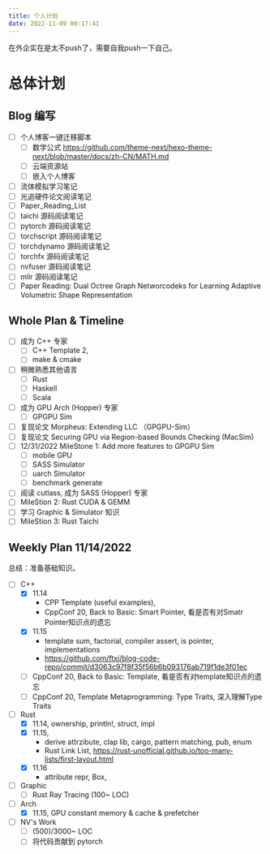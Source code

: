 ```yaml
---
title: 个人计划
date: 2022-11-09 00:17:41
---
```


在外企实在是太不push了，需要自我push一下自己。

# 总体计划

## Blog 编写

- [ ] 个人博客一键迁移脚本
    - [ ] 数学公式
        https://github.com/theme-next/hexo-theme-next/blob/master/docs/zh-CN/MATH.md
    - [ ] 云端资源站 
    - [ ] 嵌入个人博客
- [ ] 流体模拟学习笔记
- [ ] 光追硬件论文阅读笔记
- [ ] Paper_Reading_List
- [ ] taichi 源码阅读笔记
- [ ] pytorch 源码阅读笔记
- [ ] torchscript 源码阅读笔记
- [ ] torchdynamo 源码阅读笔记
- [ ] torchfx 源码阅读笔记
- [ ] nvfuser 源码阅读笔记
- [ ] mlir 源码阅读笔记
- [ ] Paper Reading: Dual Octree Graph Networcodeks for Learning Adaptive Volumetric Shape Representation

## Whole Plan & Timeline

- [ ] 成为 C++ 专家
    - [ ] C++ Template 2, 
    - [ ] make & cmake
- [ ] 稍微熟悉其他语言
    - [ ] Rust
    - [ ] Haskell 
    - [ ] Scala
- [ ] 成为 GPU Arch (Hopper) 专家
    - [ ] GPGPU Sim
- [ ] 复现论文 Morpheus: Extending LLC （GPGPU-Sim）
- [ ] 复现论文 Securing GPU via Region-based Bounds Checking (MacSim)
- [ ] 12/31/2022 MileStone 1: Add more features to GPGPU Sim
    - [ ] mobile GPU
    - [ ] SASS Simulator
    - [ ] uarch Simulator
    - [ ] benchmark generate
- [ ] 阅读 cutlass, 成为 SASS (Hopper) 专家
- [ ] MileStion 2: Rust CUDA & GEMM
- [ ] 学习 Graphic & Simulator 知识
- [ ] MileStion 3: Rust Taichi

## Weekly Plan 11/14/2022
总结：准备基础知识。

- [ ] C++ 
    - [x] 11.14
        * CPP Template (useful examples),
        * CppConf 20, Back to Basic: Smart Pointer, 看是否有对Smatr Pointer知识点的遗忘
    - [x] 11.15
        * template sum, factorial, compiler assert, is pointer, implementations
        * https://github.com/ftxj/blog-code-repo/commit/d3063c97f8f35f56b6b093176ab719f1de3f01ec
    - [ ] CppConf 20, Back to Basic: Template, 看是否有对template知识点的遗忘
    - [ ] CppConf 20, Template Metaprogramming: Type Traits, 深入理解Type Traits
- [ ] Rust 
    - [x] 11.14, ownership, println!, struct, impl
    - [x] 11.15, 
        * derive attrzibute, clap lib, cargo, pattern matching, pub, enum
        * Rust Link List, https://rust-unofficial.github.io/too-many-lists/first-layout.html
    - [x] 11.16
        * attribute repr, Box<T>, 
- [ ] Graphic
    - [ ] Rust Ray Tracing (100~ LOC)
- [ ] Arch
    - [x] 11.15, GPU constant memory & cache & prefetcher 
- [ ] NV's Work
    - [ ] (500)/3000~ LOC
    - [ ] 将代码贡献到 pytorch
